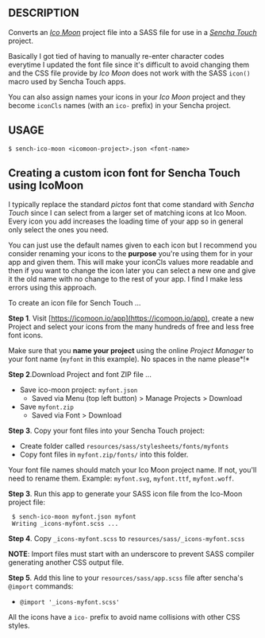 ## DESCRIPTION

Converts an [*Ico Moon*](https://icomoon.io/app) project file into a SASS file for use in a [*Sencha Touch*](www.sencha.com/products/touch) project.  

Basically I got tied of having to manually re-enter character codes everytime I updated the font file since it's difficult to avoid changing them and the CSS file provide by *Ico Moon* does not work with the SASS `icon()` macro used by Sencha Touch apps.

You can also assign names your icons in your *Ico Moon* project and they become `iconCls` names (with an `ico-` prefix) in your Sencha project.  

## USAGE

    $ sench-ico-moon <icomoon-project>.json <font-name>

## Creating a custom icon font for Sencha Touch using IcoMoon 

I typically replace the standard *pictos* font that come standard with *Sencha Touch* since I can select from a larger set of matching icons at Ico Moon. Every icon you add increases the loading time of your app so in general only select the ones you need.

You can just use the default names given to each icon but I recommend you consider renaming your icons to the **purpose** you're using them for in your app and given them. This will make your iconCls values more readable and then if you want to change the icon later you can select a new one and give it the old name with no change to the rest of your app.  I find I make less errors using this approach. 

To create an icon file for Sench Touch ...

**Step 1**.  Visit [https://icomoon.io/app](https://icomoon.io/app), create a new Project and select your icons from the many hundreds of free and less free font icons.  

Make sure that you **name your project** using the online *Project Manager* to your font name (`myfont` in this example).  No spaces in the name please*!*    

**Step 2**.Download Project and font ZIP file ... 

- Save ico-moon project: `myfont.json` 
   - Saved via Menu (top left button) > Manage Projects > Download
- Save `myfont.zip` 
   - Saved via Font > Download


**Step 3**. Copy your font files into your Sencha Touch project: 

- Create folder called `resources/sass/stylesheets/fonts/myfonts`
- Copy font files in `myfont.zip/fonts/` into this folder.

Your font file names should match your Ico Moon project name. If not, you'll need to rename them. Example: `myfont.svg`, `myfont.ttf`, `myfont.woff`. 


**Step 3**. Run this app to generate your SASS icon file from the Ico-Moon project file:

     $ sench-ico-moon myfont.json myfont
     Writing _icons-myfont.scss ...

**Step 4**. Copy `_icons-myfont.scss` to `resources/sass/_icons-myfont.scss`
  
**NOTE**: Import files must start with an underscore to prevent SASS compiler generating another CSS output file.


**Step 5**. Add this line to your `resources/sass/app.scss` file after sencha's `@import` commands:

  -	`@import '_icons-myfont.scss'`

All the icons have a `ico-` prefix to avoid name collisions with other CSS styles.


